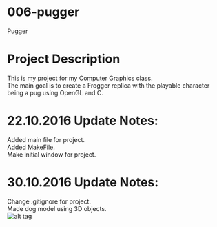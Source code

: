 # 006-pugger
Pugger

# Project Description
This is my project for my Computer Graphics class. <br />
The main goal is to create a Frogger replica with the playable character being a pug using OpenGL and C. <br />

# 22.10.2016 Update Notes:
Added main file for project. <br />
Added MakeFile. <br />
Make initial window for project. <br />

# 30.10.2016 Update Notes:
Change .gitignore for project. <br />
Made dog model using 3D objects. <br />
![alt tag](https://github.com/MATF-RG16/RG16-006-plugger/img/screenshot_30_10.png)
